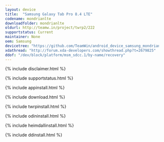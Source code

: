 ```yaml
---
layout: device
title:  "Samsung Galaxy Tab Pro 8.4 LTE"
codename: mondrianlte
downloadfolder: mondrianlte
oldurl: http://teamw.in/project/twrp2/222
supportstatus: Current
maintainer: None
oem: Samsung
devicetree: "https://github.com/TeamWin/android_device_samsung_mondrianlte"
xdathread: "http://forum.xda-developers.com/showthread.php?t=2679825"
ddof: "/dev/block/platform/msm_sdcc.1/by-name/recovery"
---
```


{% include disclaimer.html %}

{% include supportstatus.html %}

{% include appinstall.html %}

{% include download.html %}

{% include twrpinstall.html %}

{% include odininstall.html %}

{% include heimdallinstall.html %}

{% include ddinstall.html %}
